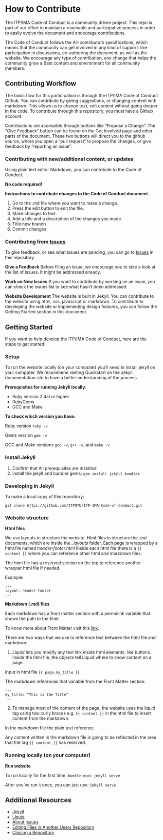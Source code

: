 # How to Contribute

The ITP/IMA Code of Conduct is a community driven project. This repo is part of our effort to maintain a reachable and participative process in order to easily evolve the document and encourage contributions.

The Code of Conduct follows the All-contributors specifications, which means that the community can get involved in any kind of support: like participation in discussions, co-authoring the document, as well as the website. We encourage any type of contribution, any change that helps the community grow a Best content and environment for all community members.

## Contributing Workflow

The basic flow for this participation is through the ITP/IMA Code of Conduct Github. You can contribute by giving suggestions, or changing content with markdown. This allows us to change text, edit content without going deeper in the code.
To contribute through this repository, you must have a Github account.

Contributions are accessible through buttons like “Propose a Change”. The “Give Feedback” button can be found on the Get Involved page and other parts of the document. These two buttons will direct you to the github source, where you open a “pull request” to propose the changes, or give feedback by “reporting an issue”.

### Contributing with new/additional content, or updates

Using plain text editor Markdown, you can contribute to the Code of Conduct.

**No code required!**

**Instructions to contribute changes to the Code of Conduct document**

1. Go to the .md file where you want to make a change.
2. Press the edit button to edit the file.
3. Make changes to text.
4. Add a title and a description of the changes you made.
5. Title new branch
6. Commit changes

### Contributing from [Issues](https://github.com/ITPNYU/ITP-IMA-Code-of-Conduct/issues)

To give feedback, or see what issues are pending, you can go to [Issues](https://github.com/ITPNYU/ITP-IMA-Code-of-Conduct/issues) in this repository.

**Give a Feedback**
Before filing an issue, we encourage you to take a look at the list of issues. It might be addressed already.

**Work on New Issues**
If you want to contribute by working on an issue, you can check the issues list to see what hasn't been addressed.

**Website Development**
The website is built in Jekyll. You can contribute to the website using html, css, javascript or markdown. To contribute to developing the website or implementing design features, you can follow the Getting Started section in this document.

## Getting Started

If you want to help develop the ITP/IMA Code of Conduct, here are the steps to get started:

### Setup

To run the website locally (on your computer) you’ll need to install jekyll on your computer. We recommend visiting Quickstart on the Jekyll documentation site to have a better understanding of the process.

**Prerequisites for running Jekyll locally:**

- Ruby version 2.4.0 or higher
- RubyGems
- GCC and Make

**To check which version you have:**

Ruby version
`ruby -v`

Gems version
`gem -v`

GCC and Make versions
`gcc -v`, `g++ -v`, and `make -v`

### Install Jekyll

1. Confirm that All prerequisites are installed
2. Install the jekyll and bundler gems:
   `gem install jekyll bundler`

### Developing in Jekyll

To make a local copy of this repository:

```
git clone https://github.com/ITPNYU/ITP-IMA-Code-of-Conduct.git
```

### Website structure

**Html files**

We use layouts to structure the website. Html files to structure the _.md_ documents, which are inside the _\_layouts_ folder. Each page is wrapped by a html.file named _header-footer.html_ Inside each html file there is a `{{ content }}` where you can reference other html and markdown files.

The html file has a reserved section on the top to reference another wrapper html file if needed.

Example:

```
---
layout: header-footer
---
```

**Markdown (.md) files**

Each markdown has a front matter section with a permalink variable that shows the path to the html.

To know more about Front Matter visit this [link](https://jekyllrb.com/docs/front-matter/).

There are two ways that we use to reference text between the html file and markdown:

1. _Liquid_ lets you modify any text link inside html elements, like buttons. Inside the html file, the objects tell Liquid where to show content on a page.

Input in html file
`{{ page.my_title }}`

The _markdown_ references that variable from the Front Matter section:

```
---
my_title: “This is the Title”
---
```

2. To manage most of the content of the page, the website uses the liquid tag using two curly braces e.g. `{{ content }}` in the html file to insert content from the markdown.

In the markdown file the plain text reference.

Any content written in the markdown file is going to be reflected in the area that the tag `{{ content }}` has reserved.

### Running locally (on your computer)

**Run website**

To run locally for the first time:
`bundle exec jekyll serve`

After you’ve run it once, you can just use:
`jekyll serve`

## Additional Resources

- [Jekyll](https://jekyllrb.com/)
- [Liquid](https://shopify.github.io/liquid/basics/introduction/)
- [About Issues](https://docs.github.com/en/github/managing-your-work-on-github/about-issues)
- [Editing Files in Another Users Repository](https://docs.github.com/en/github/managing-files-in-a-repository/editing-files-in-another-users-repository)
- [Cloning a Repository](https://docs.github.com/en/github/creating-cloning-and-archiving-repositories/cloning-a-repository)
